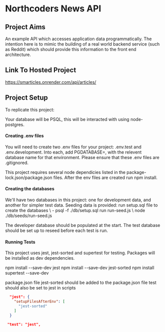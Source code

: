 # Northcoders News API

## Project Aims ##
An example API which accesses application data programmatically. The intention here is to mimic the building of a real world backend service (such as Reddit) which should provide this information to the front end architecture.

## Link To Hosted Project ##
https://smarticles.onrender.com/api/articles/

## Project Setup ##

To replicate this project:

Your database will be PSQL, this will be interacted with using node-postgres.

#### Creating .env files ####
You will need to create two .env files for your project: .env.test and .env.development. Into each, add PGDATABASE=, with the relevent database name for that environment. Please ensure that these .env files are .gitignored. 

This project requires several node dependicies listed in the package-lock.json/package.json files. After the env files are created run npm install.

#### Creating the databases ####
We'll have two databases in this project: one for development data, and another for simpler test data.
Seeding data is provided:
run setup.sql file to create the databases 
\ - psql -f ./db/setup.sql
run run-seed.js 
\ node ./db/seeds/run-seed.js

The developer database should be populated at the start.
The test database should be set up to reseed before each test is run.

#### Running Tests ####
This project uses jest, jest-sorted and supertest for testing. 
Packages will be installed as dev dependencies.

npm install --save-dev jest
npm install --save-dev jest-sorted
npm install supertest --save-dev

package.json file
jest-sorted should be added to the package.json file
test should also be set to jest in scripts

```json 
  "jest": {
    "setupFilesAfterEnv": [
      "jest-sorted"
    ]
  }
```

```json
 "test": "jest",
```
